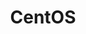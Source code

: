 ---
image:
  featured: 'true'
  path: /assets/images/projects/centos.png
permalink: /engineering/projects/centos/
project_link_name: centos
project_url: https://www.centos.org/
statsAvailable: 'false'
title: CentOS
---